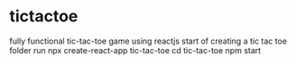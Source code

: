 # tictactoe
fully functional tic-tac-toe game using reactjs
start of creating a tic tac toe folder
run npx create-react-app tic-tac-toe 
cd tic-tac-toe
npm start

